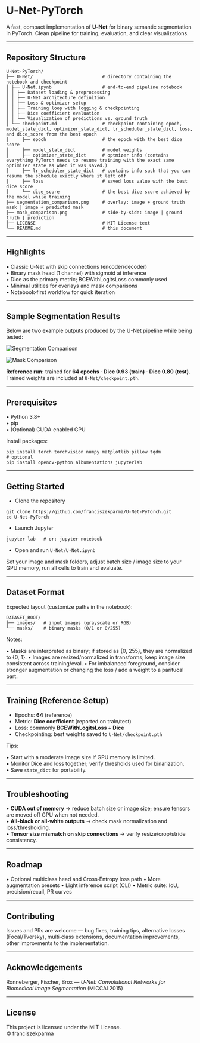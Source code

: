 # U‑Net-PyTorch

A fast, compact implementation of **U‑Net** for binary semantic segmentation in PyTorch. Clean pipeline for training, evaluation, and clear visualizations.

---

## Repository Structure

```
U‑Net‑PyTorch/
├── U‑Net/                          # directory containing the notebook and checkpoint
│ ├── U‑Net.ipynb                   # end‑to‑end pipeline notebook
│ │ ├── Dataset loading & preprocessing
│ │ ├── U‑Net architecture definition
│ │ ├── Loss & optimizer setup
│ │ ├── Training loop with logging & checkpointing
│ │ ├── Dice coefficient evaluation
│ │ └── Visualization of predictions vs. ground truth
│ └── checkpoint.md                 # checkpoint containing epoch, model_state_dict, optimizer_state_dict, lr_scheduler_state_dict, loss, and dice_score from the best epoch
│     ├── epoch                     # the epoch with the best dice score 
│     ├── model_state_dict          # model weights
│     ├── optimizer_state_dict      # optmizer info (contains everything PyTorch needs to resume training with the exact same optimizer state as when it was saved.)
│     ├── lr_scheduler_state_dict   # contains info such that you can resume the schedule exactly where it left off
│     ├── loss                      # saved loss value with the best dice score
│     └── dice_score                # the best dice score achieved by the model while training
├── segmentation_comparison.png     # overlay: image + ground truth mask | image + predicted mask
├── mask_comparison.png             # side‑by‑side: image | ground truth | prediction
├── LICENSE                         # MIT License text
└── README.md                       # this document
```

---

## Highlights

• Classic U‑Net with skip connections (encoder/decoder)  
• Binary mask head (1 channel) with sigmoid at inference  
• Dice as the primary metric; BCEWithLogitsLoss commonly used  
• Minimal utilities for overlays and mask comparisons  
• Notebook‑first workflow for quick iteration  

---

## Sample Segmentation Results

Below are two example outputs produced by the U-Net pipeline while being tested:

![Segmentation Comparison]([https://github.com/franciszekparma/YOLOv1-PyTorch/blob/57fb191d9d4beee2dbec3a4bef721fbcf873ea2c/sheep.png](https://github.com/franciszekparma/U-Net-PyTorch/blob/main/segmentation_comparison.png?raw=true))

![Mask Comparison]([https://github.com/franciszekparma/YOLOv1-PyTorch/blob/57fb191d9d4beee2dbec3a4bef721fbcf873ea2c/biker.png](https://github.com/franciszekparma/U-Net-PyTorch/blob/main/mask_comparison.png?raw=true))

**Reference run:** trained for **64 epochs** 
· **Dice 0.93 (train)** 
· **Dice 0.80 (test)**.
Trained weights are included at `U‑Net/checkpoint.pth`.

---

## Prerequisites

• Python 3.8+  
• pip  
• (Optional) CUDA‑enabled GPU  

Install packages:

```
pip install torch torchvision numpy matplotlib pillow tqdm
# optional
pip install opencv-python albumentations jupyterlab
```

---

## Getting Started

* Clone the repository  

```
git clone https://github.com/franciszekparma/U-Net-PyTorch.git
cd U-Net-PyTorch
```

* Launch Jupyter  

```
jupyter lab   # or: jupyter notebook
```

* Open and run `U‑Net/U‑Net.ipynb`

Set your image and mask folders, adjust batch size / image size to your GPU memory, run all cells to train and evaluate.

---

## Dataset Format

Expected layout (customize paths in the notebook):

```
DATASET_ROOT/
├── images/   # input images (grayscale or RGB)
└── masks/    # binary masks (0/1 or 0/255)
```

Notes:

• Masks are interpreted as binary; if stored as {0, 255}, they are normalized to {0, 1}.
• Images are resized/normalized in transforms; keep image size consistent across training/eval.
• For imbalanced foreground, consider stronger augmentation or changing the loss / add a weight to a paritucal part.

---

## Training (Reference Setup)

* Epochs: **64** (reference)
* Metric: **Dice coefficient** (reported on train/test)
* Loss: commonly **BCEWithLogitsLoss + Dice**
* Checkpointing: best weights saved to `U‑Net/checkpoint.pth`  

Tips:

• Start with a moderate image size if GPU memory is limited.  
• Monitor Dice and loss together; verify thresholds used for binarization.  
• Save `state_dict` for portability.  

---

## Troubleshooting

• **CUDA out of memory** → reduce batch size or image size; ensure tensors are moved off GPU when not needed.  
• **All‑black or all‑white outputs** → check mask normalization and loss/thresholding.  
• **Tensor size mismatch on skip connections** → verify resize/crop/stride consistency. 

---

## Roadmap

• Optional multiclass head and Cross‑Entropy loss path
• More augmentation presets
• Light inference script (CLI)
• Metric suite: IoU, precision/recall, PR curves

---

## Contributing

Issues and PRs are welcome — bug fixes, training tips, alternative losses (Focal/Tversky), multi‑class extensions, documentation improvements, other improvments to the implementation.

---

## Acknowledgements

Ronneberger, Fischer, Brox — *U‑Net: Convolutional Networks for Biomedical Image Segmentation* (MICCAI 2015)

---

## License

This project is licensed under the MIT License.  
© franciszekparma  
